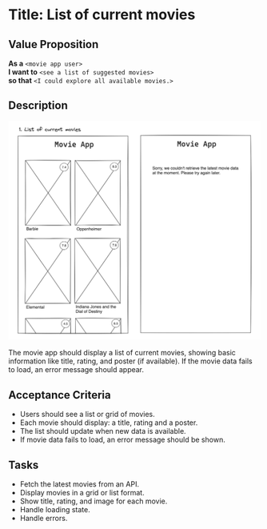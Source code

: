 # Title: List of current movies

## Value Proposition

**As a** `<movie app user>` <br>
**I want to** `<see a list of suggested movies>` <br>
**so that** `<I could explore all available movies.>` <br>

## Description

![wireframe](./assets/scribble-movie-list.png)

The movie app should display a list of current movies, showing basic information like title, rating, and poster (if available). If the movie data fails to load, an error message should appear.

## Acceptance Criteria

- Users should see a list or grid of movies.
- Each movie should display:
  a title, rating and a poster.
- The list should update when new data is available.
- If movie data fails to load, an error message should be shown.

## Tasks

- Fetch the latest movies from an API.
- Display movies in a grid or list format.
- Show title, rating, and image for each movie.
- Handle loading state.
- Handle errors.
